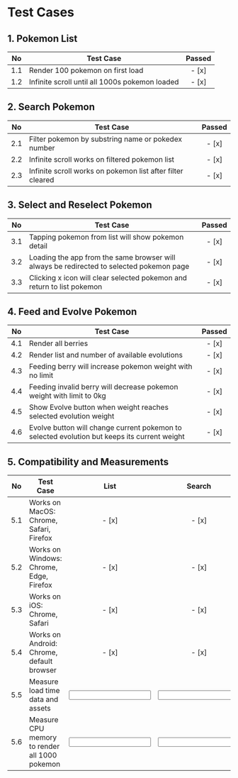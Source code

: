 # Test Cases
## 1. Pokemon List
No | Test Case | Passed |
--- | ----------- | :-----------: |
1.1 | Render 100 pokemon on first load | - [x] |
1.2 | Infinite scroll until all 1000s pokemon loaded | - [x] |

## 2. Search Pokemon
No | Test Case | Passed |
--- | ----------- | :-----------: |
2.1 | Filter pokemon by substring name or pokedex number | - [x] |
2.2 | Infinite scroll works on filtered pokemon list | - [x] |
2.3 | Infinite scroll works on pokemon list after filter cleared | - [x] |

## 3. Select and Reselect Pokemon
No | Test Case | Passed |
--- | ----------- | :-----------: |
3.1 | Tapping pokemon from list will show pokemon detail | - [x] |
3.2 | Loading the app from the same browser will always be redirected to selected pokemon page | - [x] |
3.3 | Clicking x icon will clear selected pokemon and return to list pokemon |  - [x] |

## 4. Feed and Evolve Pokemon
No | Test Case | Passed |
--- | ----------- | :-----------: |
4.1 | Render all berries | - [x] |
4.2 | Render list and number of available evolutions | - [x] |
4.3 | Feeding berry will increase pokemon weight with no limit | - [x] |
4.4 | Feeding invalid berry will decrease pokemon weight with limit to 0kg | - [x] |
4.5 | Show Evolve button when weight reaches selected evolution weight | - [x] |
4.6 | Evolve button will change current pokemon to selected evolution but keeps its current weight | - [x] |

## 5. Compatibility and Measurements
No | Test Case | List | Search | Select | Feed |
--- | --- | :---: | :---: | :---: | :---: |
5.1 | Works on MacOS: Chrome, Safari, Firefox | - [x] | - [x] | - [x] | - [x] |
5.2 | Works on Windows: Chrome, Edge, Firefox | - [x] | - [x] | - [x] | - [x] |
5.3 | Works on iOS: Chrome, Safari | - [x] | - [x] | - [x] | - [x] |
5.4 | Works on Android: Chrome, default browser | - [x] | - [x] | - [x] | - [x] |
5.5 | Measure load time data and assets | <input type="number" /> | <input type="number" /> | <input type="number" /> | <input type="number" /> |
5.6 | Measure CPU memory to render all 1000 pokemon | <input type="number" /> | <input type="number" /> | <input type="number" /> | <input type="number" /> |
